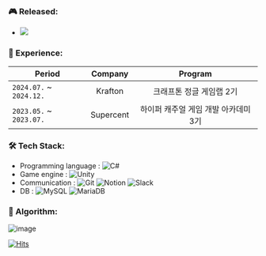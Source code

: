 ### 🎮 Released:

- <a href="https://store.steampowered.com/app/3349860/Dr_COG/" target="_blank"><img src="https://img.shields.io/badge/-Dr.Cog-4479A1?style=flat&logo=Steam&logoColor=white"/></a>

### 🏢 Experience: 
| Period | Company | Program |
|-------|:--------:|:---------:|
| `2024.07.` ~ `2024.12.` | Krafton | 크래프톤 정글 게임랩 2기  |
| `2023.05.` ~ `2023.07.` | Supercent | 하이퍼 캐주얼 게임 개발 아카데미 3기 |


### 🛠️ Tech Stack:

- Programming language :
![C#](https://img.shields.io/badge/-C%23-%23239120.svg?style=flat&logo=c-sharp&logoColor=white)
- Game engine : ![Unity](https://img.shields.io/badge/-Unity-%23000000.svg?style=flat&logo=unity&logoColor=white)
- Communication : ![Git](https://img.shields.io/badge/-Git-F05032?style=flat&logo=git&logoColor=white) ![Notion](https://img.shields.io/badge/-Notion-000000?style=flat&logo=Notion&logoColor=white) ![Slack](https://img.shields.io/badge/-Slack-EEEEEE?style=flat&logo=Slack&logoColor=yellow)
- DB : ![MySQL](https://img.shields.io/badge/-MySQL-4479A1?logo=mysql&logoColor=white) ![MariaDB](https://img.shields.io/badge/-MariaDB-47A248?style=flat&logo=MariaDB&logoColor=white)


### 🏅 Algorithm:
![image](https://github.com/user-attachments/assets/aae93843-0948-4bc1-a8e3-dba082ff296c)

[![Hits](https://hits.seeyoufarm.com/api/count/incr/badge.svg?url=https%3A%2F%2Fgithub.com%2Fkim-kwan-ho%2Fhit-counter&count_bg=%23B2B2B2&title_bg=%23555555&icon=&icon_color=%23E7E7E7&title=hits&edge_flat=false)](https://hits.seeyoufarm.com)
